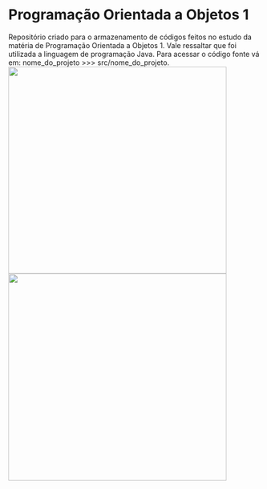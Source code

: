<h1>Programação Orientada a Objetos 1</h1>
Repositório criado para o armazenamento de códigos feitos no estudo da matéria de Programação Orientada a Objetos 1.
Vale ressaltar que foi utilizada a linguagem de programação Java.
Para acessar o código fonte vá em: nome_do_projeto >>> src/nome_do_projeto.
<img src="https://media.giphy.com/media/iGpHt2H22k1orjgT9b/giphy.gif" width="435" height="413"/>
<img src="https://media.giphy.com/media/iGpHt2H22k1orjgT9b/giphy.gif" width="435" height="413"/>

